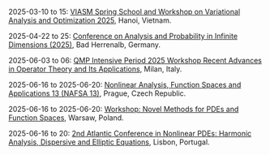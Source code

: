 2025-03-10 to 15: [VIASM Spring School and Workshop on Variational Analysis and Optimization 2025](https://viasm.edu.vn/hdkh/ICOVAO-2025 "Explores variational analysis and optimization. Topics include convex optimization, variational inequalities, and computational methods for mathematical modeling and applications."), Hanoi, Vietnam.

2025-04-22 to 25: [Conference on Analysis and Probability in Infinite Dimensions (2025)](https://www.anaprob2025.com/ "This conference explores infinite-dimensional analysis and probability, covering stochastic PDEs, Gaussian measures, and functional integration. Topics include stochastic control, applications in quantum field theory and finance, emphasizing mathematical frameworks for infinite-dimensional probabilistic systems."), Bad Herrenalb, Germany.

2025-06-03 to 06: [QMP Intensive Period 2025 Workshop Recent Advances in Operator Theory and Its Applications](https://sites.google.com/view/qmp25-intensiveperiod/workshops/workshop-3-6-june "Explores operator theory advancements, focusing on functional analysis, spectral theory, and non-commutative geometry. Topics include applications in quantum mechanics, signal processing, and mathematical physics, emphasizing theoretical developments and computational methods."), Milan, Italy.

2025-06-16 to 2025-06-20: [Nonlinear Analysis, Function Spaces and Applications 13 (NAFSA 13)](https://cvgmt.sns.it/event/972/ "NAFSA 13 explores nonlinear analysis and function spaces, with applications in physics. Topics include Sobolev spaces, nonlinear PDEs, and variational methods. Discussions cover modeling in fluid dynamics and quantum mechanics, emphasizing analytical techniques."), Prague, Czech Republic.

2025-06-16 to 2025-06-20: [Workshop: Novel Methods for PDEs and Function Spaces](https://evolutionarypdes2025.icm.edu.pl/novel-methods/ "The workshop explores novel methods for PDEs and function spaces, with physical applications. Topics include fractional PDEs, Sobolev spaces, and nonlinear analysis. Discussions cover modeling in quantum mechanics and fluid dynamics, emphasizing advanced techniques."), Warsaw, Poland.

2025-06-16 to 20: [2nd Atlantic Conference in Nonlinear PDEs: Harmonic Analysis, Dispersive and Elliptic Equations](https://www.math.tecnico.ulisboa.pt/~cviana/ACNPDE2025.html "The conference explores nonlinear PDEs, focusing on harmonic analysis, dispersive, and elliptic equations. Topics include wave propagation, Sobolev spaces, and nonlinear Schrödinger equations. Applications span fluid dynamics, quantum mechanics, and materials science, emphasizing mathematical techniques for modeling physical phenomena."), Lisbon, Portugal.

